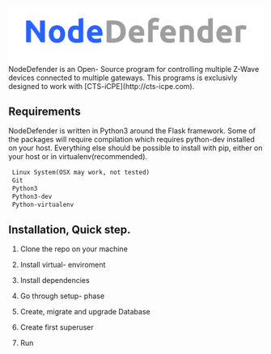 <img src="logo.png">
NodeDefender is an Open- Source program for controlling multiple Z-Wave devices connected to multiple gateways.
This programs is exclusivly designed to work with [CTS-iCPE](http://cts-icpe.com). 

## Requirements
NodeDefender is written in Python3 around the Flask framework.
Some of the packages will require compilation which requires python-dev installed on your host. Everything else should be possible to install with pip, either on your host or in virtualenv(recommended).
```
 Linux System(OSX may work, not tested)
 Git
 Python3
 Python3-dev
 Python-virtualenv
```

## Installation, Quick step.

1. Clone the repo on your machine

2. Install virtual- enviroment

3. Install dependencies

4. Go through setup- phase

5. Create, migrate and upgrade Database

6. Create first superuser

7. Run
